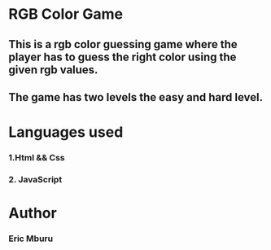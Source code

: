 # RGB Color Game
## This is a rgb color guessing game where the player has to guess the right color using the given  rgb values.
## The game has two levels the easy and hard level.

# Languages used
   ### 1.Html && Css
   ### 2. JavaScript

# Author
### Eric Mburu